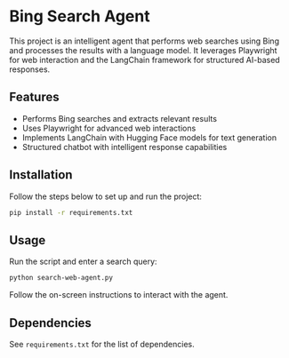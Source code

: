 # Bing Search Agent

This project is an intelligent agent that performs web searches using Bing and processes the results with a language model. It leverages Playwright for web interaction and the LangChain framework for structured AI-based responses.

## Features
- Performs Bing searches and extracts relevant results
- Uses Playwright for advanced web interactions
- Implements LangChain with Hugging Face models for text generation
- Structured chatbot with intelligent response capabilities

## Installation
Follow the steps below to set up and run the project:

```sh
pip install -r requirements.txt
```

## Usage
Run the script and enter a search query:

```sh
python search-web-agent.py
```

Follow the on-screen instructions to interact with the agent.

## Dependencies
See `requirements.txt` for the list of dependencies.

